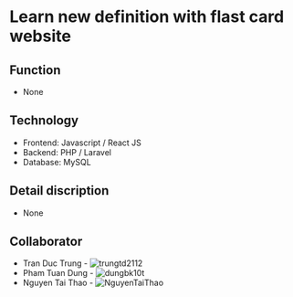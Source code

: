 # Learn new definition with flast card website
## Function
- None
## Technology
- Frontend: Javascript / React JS
- Backend: PHP / Laravel
- Database: MySQL
## Detail discription
- None
## Collaborator
- Tran Duc Trung - ![trungtd2112](https://github.com/trungtd2112)
- Pham Tuan Dung - ![dungbk10t](https://github.com/dungbk10t)
- Nguyen Tai Thao - ![*NguyenTaiThao*](https://github.com/NguyenTaiThao)
